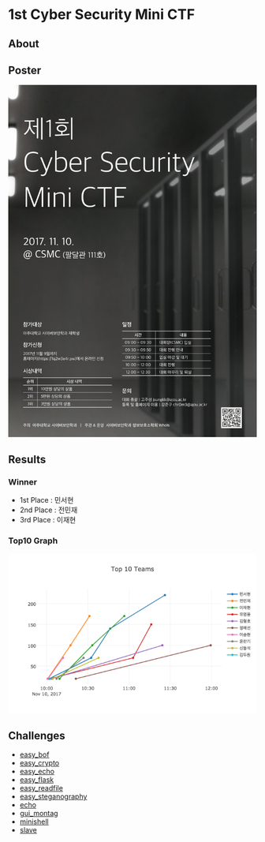 # 1st Cyber Security Mini CTF

## About

## Poster

![Poster](https://github.com/ajou-whois/1st-cyber-security-mini-ctf/blob/master/etc/poster/poster-1240-1754.png)

## Results

### Winner

* 1st Place : 민서현
* 2nd Place : 전민재
* 3rd Place : 이재현

### Top10 Graph

![Top10 Graph](https://github.com/ajou-whois/1st-cyber-security-mini-ctf/blob/master/etc/ranking/top10.png)

## Challenges

* [easy_bof](https://github.com/ajou-whois/1st-cyber-security-mini-ctf/tree/master/challenges/easy_bof)
* [easy_crypto](https://github.com/ajou-whois/1st-cyber-security-mini-ctf/tree/master/challenges/easy_crypto)
* [easy_echo](https://github.com/ajou-whois/1st-cyber-security-mini-ctf/tree/master/challenges/easy_echo)
* [easy_flask](https://github.com/ajou-whois/1st-cyber-security-mini-ctf/tree/master/challenges/easy_flask)
* [easy_readfile](https://github.com/ajou-whois/1st-cyber-security-mini-ctf/tree/master/challenges/easy_readfile)
* [easy_steganography](https://github.com/ajou-whois/1st-cyber-security-mini-ctf/tree/master/challenges/easy_steganography)
* [echo](https://github.com/ajou-whois/1st-cyber-security-mini-ctf/tree/master/challenges/echo)
* [gui_montag](https://github.com/ajou-whois/1st-cyber-security-mini-ctf/tree/master/challenges/gui_montag)
* [minishell](https://github.com/ajou-whois/1st-cyber-security-mini-ctf/tree/master/challenges/minishell)
* [slave](https://github.com/ajou-whois/1st-cyber-security-mini-ctf/tree/master/challenges/slave)
